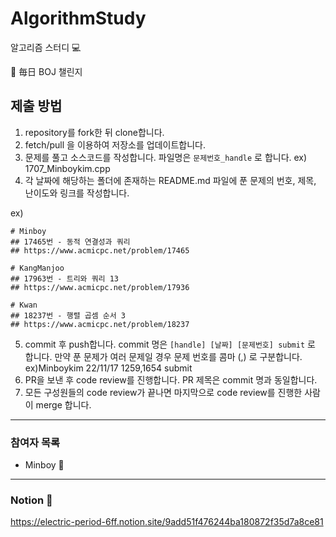 # AlgorithmStudy

알고리즘 스터디 💻

🌠 毎日 BOJ 챌린지

## 제출 방법
1. repository를 fork한 뒤 clone합니다.
2. fetch/pull 을 이용하여 저장소를 업데이트합니다.
3. 문제를 풀고 소스코드를 작성합니다. 파일명은 `문제번호_handle` 로 합니다. ex) 1707_Minboykim.cpp
4. 각 날짜에 해당하는 폴더에 존재하는 README.md 파일에 푼 문제의 번호, 제목, 난이도와 링크를 작성합니다. 

 ex)

```
# Minboy
## 17465번 - 동적 연결성과 쿼리
## https://www.acmicpc.net/problem/17465

# KangManjoo
## 17963번 - 트리와 쿼리 13
## https://www.acmicpc.net/problem/17936

# Kwan
## 18237번 - 행렬 곱셈 순서 3
## https://www.acmicpc.net/problem/18237
```
5. commit 후 push합니다. commit 명은 `[handle] [날짜] [문제번호] submit` 로 합니다. 만약 푼 문제가 여러 문제일 경우 문제 번호를 콤마 (,) 로 구분합니다. ex)Minboykim 22/11/17 1259,1654 submit 
6. PR을 보낸 후 code review를 진행합니다. PR 제목은 commit 명과 동일합니다.
7. 모든 구성원들의 code review가 끝나면 마지막으로 code review를 진행한 사람이 merge 합니다.

---
### 참여자 목록
* Minboy 🐧
---

### Notion 📔
https://electric-period-6ff.notion.site/9add51f476244ba180872f35d7a8ce81

